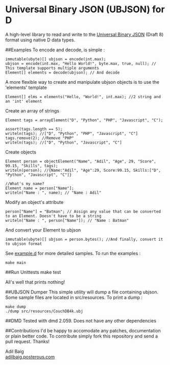 # Universal Binary JSON (UBJSON) for D
A high-level library to read and write to the [Universal Binary JSON](http://ubjson.org/ "ubjson.org") (Draft 8) format using native D data types.

##Examples
To encode and decode, is simple :

	immutable(ubyte)[] ubjson = encode(int.max);
	ubjson = encode(int.max, "Hello World!", byte.max, true, null); // This template supports multiple arguments
	Element[] elements = decode(ubjson); // And decode 
	
A more flexible way to create and manipulate ubjson objects is to use the 'elements' template

	Element[] elms = elements("Hello, "World!", int.max); //2 string and an 'int' element 

Create an array of strings
	
	Element tags = arrayElement("D", "Python", "PHP", "Javascript", "C");
	
	assert(tags.length == 5);
	writeln(tags); //["D", "Python", "PHP", "Javascript", "C"]
	tags.remove(2); //Remove "PHP"
	writeln(tags); //["D", "Python", "Javascript", "C"]
	
Create objects	
	
	Element person = objectElement("Name", "Adil", "Age", 29, "Score", 99.15, "Skills", tags); 
	writeln(person); //{Name:"Adil", "Age":29, Score:99.15, Skills:["D", "Python", "Javascript", "C"]}
	
	//What's my name?
	Element name = person["Name"];
    writeln("Name : ", name); // "Name : Adil"
	
Modify an object's attribute	

	person["Name"] = "Batman"; // Assign any value that can be converted to an Element. Doesn't have to be a string
	writeln("Name : ", person["Name"]); // "Name : Batman"

And convert your Element to ubjson 
	
	immutable(ubyte)[] ubjson = person.bytes(); //And finally, convert it to ubjson format 
	
See [example.d](https://github.com/adilbaig/ubjsond/blob/master/src/example.d) for more detailed samples. To run the examples :

	make main

##Run Unittests
	make test
	
All's well that prints nothing!
	
##UBJSON Dumper
This simple utility will dump a file containing ubjson. Some sample files are located in src/resources. To print a dump :  

	make dump
	./dump src/resources/CouchDB4k.ubj

##DMD
Tested with dmd 2.059. Does not have any other dependencies 

##Contributions
I'd be happy to accomodate any patches, documentation or plain better code. To contribute simply fork this repository and send a pull request. Thanks!

Adil Baig<br />[adilbaig.posterous.com](http://adilbaig.posterous.com)
